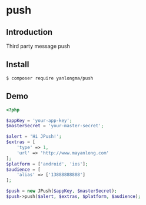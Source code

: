 # push

## Introduction

Third party message push

## Install

```
$ composer require yanlongma/push
```

## Demo

```php
<?php

$appKey = 'your-app-key';
$masterSecret = 'your-master-secret';

$alert = 'Hi JPush!';
$extras = [
    'type' => 1,
    'url' => 'http://www.mayanlong.com'
];
$platform = ['android', 'ios'];
$audience = [
    'alias' => ['13888888888']
];

$push = new JPush($appKey, $masterSecret);
$push->push($alert, $extras, $platform, $audience);
```